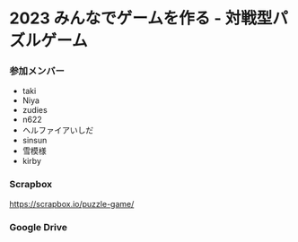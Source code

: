 # 2023 みんなでゲームを作る - 対戦型パズルゲーム

### 参加メンバー
* taki
* Niya
* zudies
* n622
* ヘルファイアいしだ
* sinsun
* 雪模様
* kirby

### Scrapbox
https://scrapbox.io/puzzle-game/

### Google Drive
